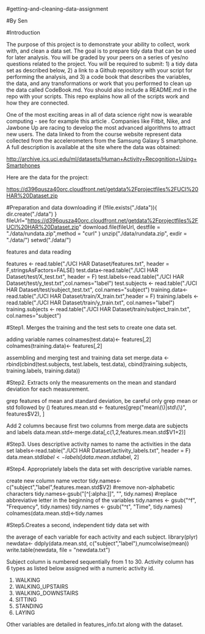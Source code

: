 #getting-and-cleaning-data-assignment

#By Sen 

#Introduction

The purpose of this project is to demonstrate your ability to collect, work with, and clean a data set. The goal is to prepare tidy data that can be used for later analysis. You will be graded by your peers on a series of yes/no questions related to the project. You will be required to submit: 1) a tidy data set as described below, 2) a link to a Github repository with your script for performing the analysis, and 3) a code book that describes the variables, the data, and any transformations or work that you performed to clean up the data called CodeBook.md. You should also include a README.md in the repo with your scripts. This repo explains how all of the scripts work and how they are connected.

One of the most exciting areas in all of data science right now is wearable computing - see for example this article . Companies like Fitbit, Nike, and Jawbone Up are racing to develop the most advanced algorithms to attract new users. The data linked to from the course website represent data collected from the accelerometers from the Samsung Galaxy S smartphone. A full description is available at the site where the data was obtained:

http://archive.ics.uci.edu/ml/datasets/Human+Activity+Recognition+Using+Smartphones

Here are the data for the project:

https://d396qusza40orc.cloudfront.net/getdata%2Fprojectfiles%2FUCI%20HAR%20Dataset.zip

#Preparation and data downloading
if (!file.exists("./data")){
        dir.create("./data")
}
fileUrl="https://d396qusza40orc.cloudfront.net/getdata%2Fprojectfiles%2FUCI%20HAR%20Dataset.zip"
download.file(fileUrl, destfile = "./data/rundata.zip",method = "curl" )
unzip("./data/rundata.zip", exdir = "./data/")
setwd("./data/")

features and data reading

features <- read.table("./UCI HAR Dataset/features.txt", header = F,stringsAsFactors=FALSE)
test.data<-read.table("./UCI HAR Dataset/test/X_test.txt", header = F)
test.labels<-read.table("./UCI HAR Dataset/test/y_test.txt",col.names="label")
test.subjects <- read.table("./UCI HAR Dataset/test/subject_test.txt", col.names="subject")
training.data<-read.table("./UCI HAR Dataset/train/X_train.txt",header = F)
training.labels <- read.table("./UCI HAR Dataset/train/y_train.txt", col.names="label")
training.subjects <- read.table("./UCI HAR Dataset/train/subject_train.txt", col.names="subject")

#Step1. Merges the training and the test sets to create one data set.

adding variable names
colnames(test.data)<- features[,2]
colnames(training.data)<- features[,2]

assembling and merging test and training data set
merge.data <- rbind(cbind(test.subjects, test.labels, test.data),
              cbind(training.subjects, training.labels, training.data))

#Step2. Extracts only the measurements on the mean and standard deviation for each measurement.

grep features of mean and standard deviation, be careful only grep mean or std followed by ()
features.mean.std <- features[grep("mean\\(\\)|std\\(\\)", features$V2), ]

Add 2 columns because first two columns from merge.data are subjects and labels 
data.mean.std<-merge.data[,c(1,2,features.mean.std$V1+2)]

#Step3. Uses descriptive activity names to name the activities in the data set
labels<-read.table("./UCI HAR Dataset/activity_labels.txt", header = F)
data.mean.std$label<-labels[data.mean.std$label, 2]

#Step4. Appropriately labels the data set with descriptive variable names.

create new column name vector
tidy.names<-c("subject","label",features.mean.std$V2)
#remove non-alphabetic characters
tidy.names<-gsub("[^[:alpha:]]", "", tidy.names)
#replace abbreviative letter in the beginning of the variables 
tidy.names <- gsub("^f", "Frequency", tidy.names)
tidy.names <- gsub("^t", "Time", tidy.names)
colnames(data.mean.std)<-tidy.names

#Step5.Creates a second, independent tidy data set with 

the average of each variable for each activity and each subject.
library(plyr)
newdata<- ddply(data.mean.std, c("subject","label"),numcolwise(mean))
write.table(newdata, file = "newdata.txt")

Subject column is numbered sequentially from 1 to 30. Activity column has 6 types as listed below assigned with a numeric activity id.

   1. WALKING
   2. WALKING_UPSTAIRS
   3. WALKING_DOWNSTAIRS
   4. SITTING
   5. STANDING
   6. LAYING

Other variables are detailed in features_info.txt along with the dataset.

